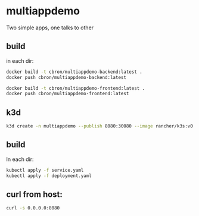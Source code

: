 # multiappdemo

Two simple apps, one talks to other

## build

in each dir: 

```bash
docker build -t cbron/multiappdemo-backend:latest .
docker push cbron/multiappdemo-backend:latest
```

```bash
docker build -t cbron/multiappdemo-frontend:latest .
docker push cbron/multiappdemo-frontend:latest
```

## k3d

```bash
k3d create -n multiappdemo --publish 8080:30080 --image rancher/k3s:v0.9.1
```

## build

In each dir:

```bash
kubectl apply -f service.yaml
kubectl apply -f deployment.yaml
```

## curl from host: 

```bash
curl -s 0.0.0.0:8080
```
